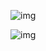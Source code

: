 ![img](http://118.190.20.162/RequireFile.do?fid=3gjBbNB3)

![img](http://118.190.20.162/RequireFile.do?fid=887h2Qe8)

